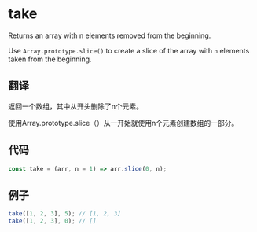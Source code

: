 # take

Returns an array with n elements removed from the beginning.

Use `Array.prototype.slice()` to create a slice of the array with `n` elements taken from the beginning.

## 翻译

返回一个数组，其中从开头删除了n个元素。

使用Array.prototype.slice（）从一开始就使用n个元素创建数组的一部分。

## 代码

```js
const take = (arr, n = 1) => arr.slice(0, n);
```

## 例子

```js
take([1, 2, 3], 5); // [1, 2, 3]
take([1, 2, 3], 0); // []
```

